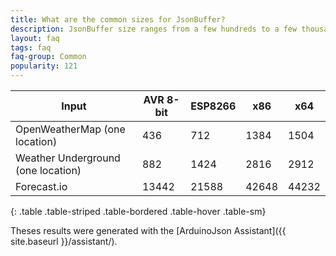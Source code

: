 ```yaml
---
title: What are the common sizes for JsonBuffer?
description: JsonBuffer size ranges from a few hundreds to a few thousand bytes
layout: faq
tags: faq
faq-group: Common
popularity: 121
---
```


| Input                              | AVR 8-bit | ESP8266 | x86   | x64   |
| ---------------------------------- | --------- | ------- | ----- | ----- |
| OpenWeatherMap (one location)      | 436       | 712     | 1384  | 1504  |
| Weather Underground (one location) | 882       | 1424    | 2816  | 2912  |
| Forecast.io                        | 13442     | 21588   | 42648 | 44232 |
{: .table .table-striped .table-bordered .table-hover .table-sm}

Theses results were generated with the [ArduinoJson Assistant]({{ site.baseurl }}/assistant/).
